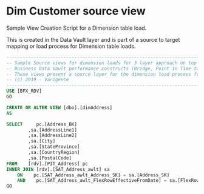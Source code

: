 # Dim Customer source view

<!-- TODO: Delete as covered in sample metadata now -->

Sample View Creation Script for a Dimension table load.

This is created in the Data Vault layer and is part of a source to target mapping or load process for Dimension table loads.

```sql
----------------------------------------------------------------------------------------------------
-- Sample Source views for dimension loads for 3 layer approach on top of the 
-- Business Data Vault performance constructs (Bridge, Point In Time table)
-- These views present a source layer for the dimension load process from Data Vault to Data Mart
-- (c) 2019 - Varigence
----------------------------------------------------------------------------------------------------
USE [BFX_RDV]
GO

CREATE OR ALTER VIEW [dbo].[dimAddress]
AS

SELECT     pc.[Address_BK]
        ,sa.[AddressLine1]
        ,sa.[AddressLine2]
        ,sa.[City]
        ,sa.[StateProvince]
        ,sa.[CountryRegion]
        ,sa.[PostalCode]
FROM    [rdv].[PIT_Address] pc
INNER JOIN [rdv].[SAT_Address_awlt] sa
    ON    pc.[SAT_Address_awlt_Address_SK] = sa.[Address_SK]
    AND    pc.[SAT_Address_awlt_FlexRowEffectiveFromDate] = sa.[FlexRowEffectiveFromDate]
GO
```